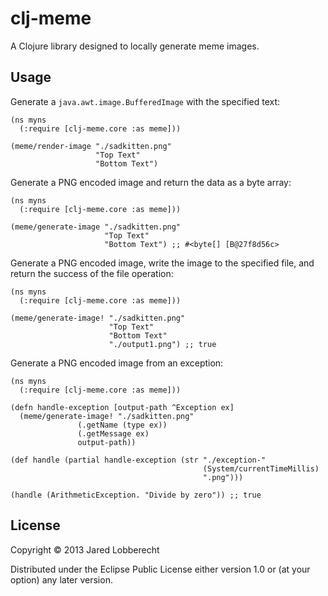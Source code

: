 # clj-meme

A Clojure library designed to locally generate meme images.

## Usage

Generate a `java.awt.image.BufferedImage` with the specified text:

    (ns myns
      (:require [clj-meme.core :as meme]))

    (meme/render-image "./sadkitten.png"
                       "Top Text"
                       "Bottom Text")

Generate a PNG encoded image and return the data as a byte array:

    (ns myns
      (:require [clj-meme.core :as meme]))

    (meme/generate-image "./sadkitten.png"
                         "Top Text"
                         "Bottom Text") ;; #<byte[] [B@27f8d56c>

Generate a PNG encoded image, write the image to the specified file, and return the success of the file operation:

    (ns myns
      (:require [clj-meme.core :as meme]))

    (meme/generate-image! "./sadkitten.png"
                          "Top Text"
                          "Bottom Text"
                          "./output1.png") ;; true


Generate a PNG encoded image from an exception:

    (ns myns
      (:require [clj-meme.core :as meme]))

    (defn handle-exception [output-path ^Exception ex]
      (meme/generate-image! "./sadkitten.png"
                   (.getName (type ex))
                   (.getMessage ex)
                   output-path))

    (def handle (partial handle-exception (str "./exception-"
                                               (System/currentTimeMillis)
                                               ".png")))

    (handle (ArithmeticException. "Divide by zero")) ;; true


## License

Copyright © 2013 Jared Lobberecht

Distributed under the Eclipse Public License either version 1.0 or (at
your option) any later version.
